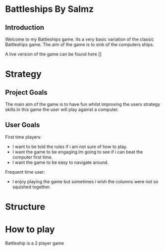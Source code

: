 #  Battleships By Salmz

## Introduction 

Welcome to my Battleships game. Its a very basic variation of the classic Battleships game. 
The aim of the game is to sink of the computers ships.

A live version of the game can be found here []

# Strategy 
## Project Goals
The main aim of the game is to have fun whilst improving the users strategy skills.In this game the user will play against a computer.

## User Goals
First time players:
- I want to be told the rules if i am not sure of how to play.
- I want the game to be engaging.Im going to see if i can beat the computer first time.
- I want the game to be easy to navigate around.

Frequent time user:
- I enjoy playing the game but sometimes i wish the columns were not so squished together.

# Structure

# How to play
Battleship is a 2 player game  